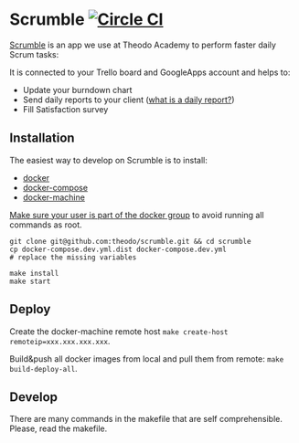 # Scrumble [![Circle CI](https://circleci.com/gh/theodo/scrumble.svg?style=svg)](https://circleci.com/gh/theodo/scrumble)

[Scrumble](https://theodo.github.io/scrumble/) is an app we use at Theodo Academy to perform faster daily Scrum tasks:

It is connected to your Trello board and GoogleApps account and helps to:
- Update your burndown chart
- Send daily reports to your client ([what is a daily report?](http://www.theodo.fr/blog/2015/10/you-want-to-do-scrum-start-with-daily-reports/))
- Fill Satisfaction survey

## Installation

The easiest way to develop on Scrumble is to install:
- [docker](https://docs.docker.com/engine/installation/)
- [docker-compose](https://docs.docker.com/compose/install/)
- [docker-machine](https://docs.docker.com/machine/install-machine/)

[Make sure your user is part of the docker group](http://askubuntu.com/questions/477551/how-can-i-use-docker-without-sudo)
to avoid running all commands as root.


```
git clone git@github.com:theodo/scrumble.git && cd scrumble
cp docker-compose.dev.yml.dist docker-compose.dev.yml
# replace the missing variables

make install
make start
```

## Deploy

Create the docker-machine remote host `make create-host remoteip=xxx.xxx.xxx.xxx`.

Build&push all docker images from local and pull them from remote: `make build-deploy-all`.

## Develop

There are many commands in the makefile that are self comprehensible. Please,
read the makefile.
